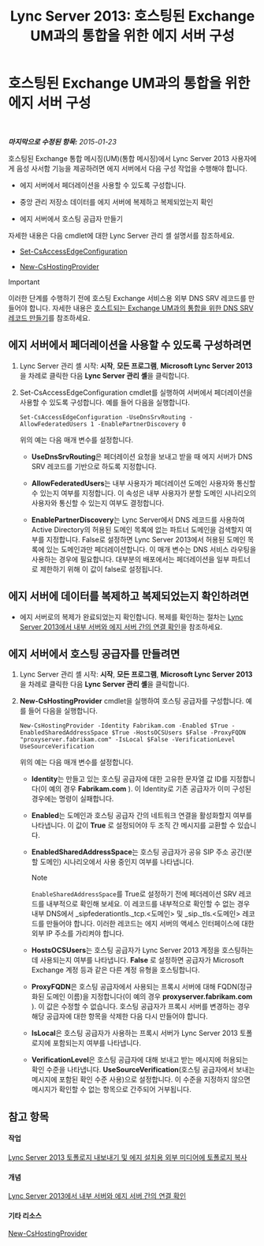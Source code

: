 ﻿---
title: 'Lync Server 2013: 호스팅된 Exchange UM과의 통합을 위한 에지 서버 구성'
TOCTitle: 호스팅된 Exchange UM과의 통합을 위한 에지 서버 구성
ms:assetid: ede3f2f9-f412-418e-a705-8d8ec98176c5
ms:mtpsurl: https://technet.microsoft.com/ko-kr/library/Gg399075(v=OCS.15)
ms:contentKeyID: 49305442
ms.date: 08/10/2015
mtps_version: v=OCS.15
ms.translationtype: HT
---

# 호스팅된 Exchange UM과의 통합을 위한 에지 서버 구성

 

_**마지막으로 수정된 항목:** 2015-01-23_

호스팅된 Exchange 통합 메시징(UM)(통합 메시징)에서 Lync Server 2013 사용자에게 음성 사서함 기능을 제공하려면 에지 서버에서 다음 구성 작업을 수행해야 합니다.

  - 에지 서버에서 페더레이션을 사용할 수 있도록 구성합니다.

  - 중앙 관리 저장소 데이터를 에지 서버에 복제하고 복제되었는지 확인

  - 에지 서버에서 호스팅 공급자 만들기

자세한 내용은 다음 cmdlet에 대한 Lync Server 관리 셸 설명서를 참조하세요.

  - [Set-CsAccessEdgeConfiguration](https://docs.microsoft.com/en-us/powershell/module/skype/Set-CsAccessEdgeConfiguration)

  - [New-CsHostingProvider](https://docs.microsoft.com/en-us/powershell/module/skype/New-CsHostingProvider)


> [!IMPORTANT]
> 이러한 단계를 수행하기 전에 호스팅 Exchange 서비스용 외부 DNS SRV 레코드를 만들어야 합니다. 자세한 내용은 <A href="lync-server-2013-create-a-dns-srv-record-for-integration-with-hosted-exchange-um.md">호스트되는 Exchange UM과의 통합을 위한 DNS SRV 레코드 만들기</A>를 참조하세요.



## 에지 서버에서 페더레이션을 사용할 수 있도록 구성하려면

1.  Lync Server 관리 셸 시작: **시작**, **모든 프로그램**, **Microsoft Lync Server 2013**을 차례로 클릭한 다음 **Lync Server 관리 셸**을 클릭합니다.

2.  Set-CsAccessEdgeConfiguration cmdlet를 실행하여 서버에서 페더레이션을 사용할 수 있도록 구성합니다. 예를 들어 다음을 실행합니다.
    
        Set-CsAccessEdgeConfiguration -UseDnsSrvRouting -AllowFederatedUsers 1 -EnablePartnerDiscovery 0
    
    위의 예는 다음 매개 변수를 설정합니다.
    
      - **UseDnsSrvRouting**은 페더레이션 요청을 보내고 받을 때 에지 서버가 DNS SRV 레코드를 기반으로 하도록 지정합니다.
    
      - **AllowFederatedUsers**는 내부 사용자가 페더레이션 도메인 사용자와 통신할 수 있는지 여부를 지정합니다. 이 속성은 내부 사용자가 분할 도메인 시나리오의 사용자와 통신할 수 있는지 여부도 결정합니다.
    
      - **EnablePartnerDiscovery**는 Lync Server에서 DNS 레코드를 사용하여 Active Directory의 허용된 도메인 목록에 없는 파트너 도메인을 검색할지 여부를 지정합니다. False로 설정하면 Lync Server 2013에서 허용된 도메인 목록에 있는 도메인과만 페더레이션합니다. 이 매개 변수는 DNS 서비스 라우팅을 사용하는 경우에 필요합니다. 대부분의 배포에서는 페더레이션을 일부 파트너로 제한하기 위해 이 값이 false로 설정됩니다.

## 에지 서버에 데이터를 복제하고 복제되었는지 확인하려면

  - 에지 서버로의 복제가 완료되었는지 확인합니다. 복제를 확인하는 절차는 [Lync Server 2013에서 내부 서버와 에지 서버 간의 연결 확인](lync-server-2013-verify-connectivity-between-internal-servers-and-edge-servers.md)을 참조하세요.

## 에지 서버에서 호스팅 공급자를 만들려면

1.  Lync Server 관리 셸 시작: **시작**, **모든 프로그램**, **Microsoft Lync Server 2013**을 차례로 클릭한 다음 **Lync Server 관리 셸**을 클릭합니다.

2.  **New-CsHostingProvider** cmdlet을 실행하여 호스팅 공급자를 구성합니다. 예를 들어 다음을 실행합니다.
    
        New-CsHostingProvider -Identity Fabrikam.com -Enabled $True -EnabledSharedAddressSpace $True -HostsOCSUsers $False -ProxyFQDN "proxyserver.fabrikam.com" -IsLocal $False -VerificationLevel UseSourceVerification
    
    위의 예는 다음 매개 변수를 설정합니다.
    
      - **Identity**는 만들고 있는 호스팅 공급자에 대한 고유한 문자열 값 ID를 지정합니다(이 예의 경우 **Fabrikam.com** ). 이 Identity로 기존 공급자가 이미 구성된 경우에는 명령이 실패합니다.
    
      - **Enabled**는 도메인과 호스팅 공급자 간의 네트워크 연결을 활성화할지 여부를 나타냅니다. 이 값이 **True** 로 설정되어야 두 조직 간 메시지를 교환할 수 있습니다.
    
      - **EnabledSharedAddressSpace**는 호스팅 공급자가 공유 SIP 주소 공간(분할 도메인) 시나리오에서 사용 중인지 여부를 나타냅니다.
        

        > [!NOTE]
        > <CODE>EnableSharedAddressSpace</CODE>를 True로 설정하기 전에 페더레이션 SRV 레코드를 내부적으로 확인해 보세요. 이 레코드를 내부적으로 확인할 수 없는 경우 내부 DNS에서 _sipfederationtls._tcp.&lt;도메인&gt; 및 _sip._tls.&lt;도메인&gt; 레코드를 만들어야 합니다. 이러한 레코드는 에지 서버의 액세스 인터페이스에 대한 외부 IP 주소를 가리켜야 합니다.

    
      - **HostsOCSUsers**는 호스팅 공급자가 Lync Server 2013 계정을 호스팅하는 데 사용되는지 여부를 나타냅니다. **False** 로 설정하면 공급자가 Microsoft Exchange 계정 등과 같은 다른 계정 유형을 호스팅합니다.
    
      - **ProxyFQDN**은 호스팅 공급자에서 사용되는 프록시 서버에 대해 FQDN(정규화된 도메인 이름)을 지정합니다(이 예의 경우 **proxyserver.fabrikam.com** ). 이 값은 수정할 수 없습니다. 호스팅 공급자가 프록시 서버를 변경하는 경우 해당 공급자에 대한 항목을 삭제한 다음 다시 만들어야 합니다.
    
      - **IsLocal**은 호스팅 공급자가 사용하는 프록시 서버가 Lync Server 2013 토폴로지에 포함되는지 여부를 나타냅니다.
    
      - **VerificationLevel**은 호스팅 공급자에 대해 보내고 받는 메시지에 허용되는 확인 수준을 나타냅니다. **UseSourceVerification**(호스팅 공급자에서 보내는 메시지에 포함된 확인 수준 사용)으로 설정합니다. 이 수준을 지정하지 않으면 메시지가 확인할 수 없는 항목으로 간주되어 거부됩니다.

## 참고 항목

#### 작업

[Lync Server 2013 토폴로지 내보내기 및 에지 설치용 외부 미디어에 토폴로지 복사](lync-server-2013-export-your-topology-and-copy-it-to-external-media-for-edge-installation.md)  

#### 개념

[Lync Server 2013에서 내부 서버와 에지 서버 간의 연결 확인](lync-server-2013-verify-connectivity-between-internal-servers-and-edge-servers.md)  

#### 기타 리소스

[New-CsHostingProvider](https://docs.microsoft.com/en-us/powershell/module/skype/New-CsHostingProvider)

